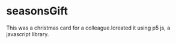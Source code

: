 # seasonsGift
This was a christmas card for a colleague.Icreated it using p5 js, a javascript library.